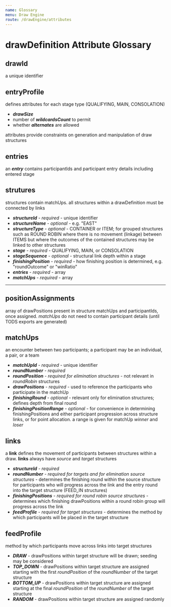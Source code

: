 ```yaml
---
name: Glossary
menu: Draw Engine
route: /drawEngine/attributes
---
```


# drawDefinition Attribute Glossary

## drawId

a unique identifier

## entryProfile

defines attributes for each stage type (QUALIFYING, MAIN, CONSOLATION)

- ***drawSize***
- number of ***wildcardsCount*** to permit
- whether ***alternates*** are allowed
  
attributes provide constraints on generation and manipulation of draw structures

## entries

an ***entry*** contains participantIds and participant entry details including entered stage

## strutures

structures contain matchUps.  all structures within a drawDefinition must be connected by links

- ***structureId*** - *required* - unique identifier
- ***structureName*** - *optional* - e.g. "EAST"
- ***structureType*** - *optional* - CONTAINER or ITEM; for grouped structures such as ROUND ROBIN where there is no movement (linkage) between ITEMS but where the outcomes of the contained structures may be linked to other structures
- ***stage*** - *required* - QUALIFYING, MAIN, or CONSOLATION
- ***stageSequence*** - *optional* - structural link depth within a stage
- ***finishingPosition*** - *required* - how finishing position is determined, e.g. "roundOutcome" or "winRatio"
- ***entries*** - *required* - array
- ***matchUps*** - *required* -  array

***

## positionAssignments

array of drawPositions present in structure matchUps and participantIds, once assigned. *matchUps* do not need to contain participant details (until TODS exports are generated)

## matchUps

an encounter between two participants; a participant may be an individual, a pair, or a team

- ***matchUpId*** - *required* - unique identifier  
- ***roundNumber*** - *required*
- ***roundPosition*** - *required for elimination structures* - not relevant in *roundRobin* structures
- ***drawPositions*** - *required* - used to reference the participants who participate in the matchUp
- ***finishingRound*** - *optional* - relevant only for elimination structures; defines depth from final round
- ***finishingPositionRange*** - *optional* - for convenience in determining finishingPositions and either participant progression across structure links, or for point allocation. a range is given for matchUp *winner* and *loser*

## links

a **link** defines the movement of participants between structures within a draw. **links** always have *source* and *target* structures

- ***structureId*** - *required*
- ***roundNumber*** - *required for targets and for elimination source structures* - determines the finishing round within the source structure for participants who will progress across the link and the entry round into the target structure (FEED_IN structures)
- ***finishingPositions*** - *required for round robin source structures* - determines which finishing drawPositions within a round robin group will progress across the link
- ***feedProfile*** - *required for target structures* - determines the method by which participants will be placed in the target structure

## feedProfile

method by which participants move across links into target structures

- ***DRAW*** - drawPositions within target structure will be drawn; seeding may be considered
- ***TOP_DOWN*** - drawPositions within target structure are assigned starting with the first *roundPosition* of the *roundNumber* of the target structure
- ***BOTTOM_UP*** - drawPositions within target structure are assigned starting at the final *roundPosition* of the *roundNumber* of the target structure
- ***RANDOM*** - drawPositions within target structure are assigned randomly
